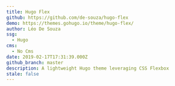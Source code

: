 ```yaml
---
title: Hugo Flex
github: https://github.com/de-souza/hugo-flex
demo: https://themes.gohugo.io/theme/hugo-flex/
author: Léo De Souza
ssg:
  - Hugo
cms:
  - No Cms
date: 2019-02-17T17:31:39.000Z
github_branch: master
description: A lightweight Hugo theme leveraging CSS Flexbox
stale: false
---
```


